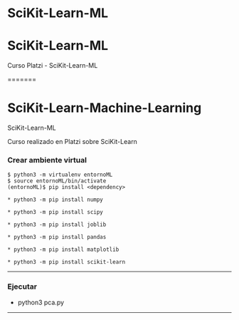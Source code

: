
# SciKit-Learn-ML

SciKit-Learn-ML
=======
Curso Platzi - SciKit-Learn-ML 

=======
# SciKit-Learn-Machine-Learning
SciKit-Learn-ML

Curso realizado en Platzi sobre SciKit-Learn

### Crear ambiente virtual

```
$ python3 -m virtualenv entornoML
$ source entornoML/bin/activate
(entornoML)$ pip install <dependency>

* python3 -m pip install numpy

* python3 -m pip install scipy

* python3 -m pip install joblib

* python3 -m pip install pandas

* python3 -m pip install matplotlib

* python3 -m pip install scikit-learn

 ```
--------------------------------------------------------------------------------------------

### Ejecutar

* python3 pca.py

--------------------------------------------------------------------------------------------

